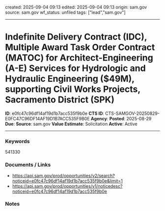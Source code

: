 created: 2025-09-04 09:13
edited: 2025-09-04 09:13
origin: sam.gov
source: sam.gov
wf_status: unfiled
tags: ["lead","sam.gov"]

---

# Indefinite Delivery Contract (IDC), Multiple Award Task Order Contract (MATOC) for Architect-Engineering (A-E) Services for Hydrologic and Hydraulic Engineering ($49M), supporting Civil Works Projects, Sacramento District (SPK)

**ID**: e0fc47c96df14af19d1b7acc535f9b0e
**CTS ID**: CTS-SAMGOV-20250829-E0FC47C96DF14AF19D1B7ACC535F9B0E
**Agency**: 
**Posted**: 2025-08-29
**Due**: 
**Source**: sam.gov
**Value Estimate**: Solicitation
**Active**: Active

---

### Keywords
541330

### Documents / Links
- <https://api.sam.gov/prod/opportunities/v2/search?noticeid=e0fc47c96df14af19d1b7acc535f9b0e&limit=1>
- <https://api.sam.gov/prod/opportunities/v1/noticedesc?noticeid=e0fc47c96df14af19d1b7acc535f9b0e>

### Notes

